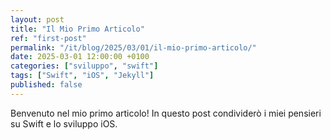 ```yaml
---
layout: post
title: "Il Mio Primo Articolo"
ref: "first-post"
permalink: "/it/blog/2025/03/01/il-mio-primo-articolo/"
date: 2025-03-01 12:00:00 +0100
categories: ["sviluppo", "swift"]
tags: ["Swift", "iOS", "Jekyll"]
published: false
---
```

Benvenuto nel mio primo articolo! In questo post condividerò i miei pensieri su Swift e lo sviluppo iOS.
